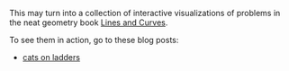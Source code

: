 This may turn into a collection of interactive visualizations of problems in the neat geometry book [Lines and Curves](https://www.springer.com/la/book/9780817641610).

To see them in action, go to these blog posts:
- [cats on ladders](https://sam.zhang.fyi/2018/12/18/cats-on-ladders/)
